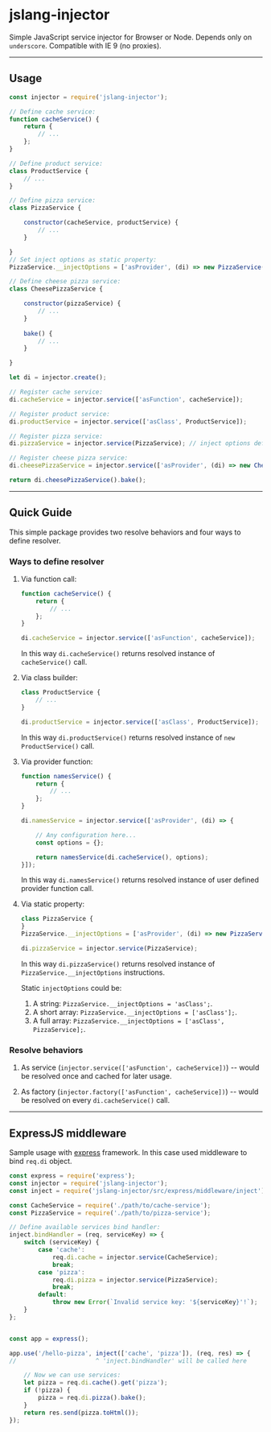 # jslang-injector

Simple JavaScript service injector for Browser or Node.
Depends only on `underscore`.
Compatible with IE 9 (no proxies).

---
## Usage

```js
const injector = require('jslang-injector');

// Define cache service:
function cacheService() {
    return {
        // ...
    };
}

// Define product service:
class ProductService {
    // ...
}

// Define pizza service:
class PizzaService {

    constructor(cacheService, productService) {
        // ...
    }

}
// Set inject options as static property:
PizzaService.__injectOptions = ['asProvider', (di) => new PizzaService(di.cacheService(), di.productService())];

// Define cheese pizza service:
class CheesePizzaService {

    constructor(pizzaService) {
        // ...
    }
    
    bake() {
        // ...
    }

}

let di = injector.create();

// Register cache service:
di.cacheService = injector.service(['asFunction', cacheService]);

// Register product service:
di.productService = injector.service(['asClass', ProductService]);

// Register pizza service:
di.pizzaService = injector.service(PizzaService); // inject options defined in static property `__injectOptions`

// Register cheese pizza service:
di.cheesePizzaService = injector.service(['asProvider', (di) => new CheesePizzaService(di.pizzaService())]);

return di.cheesePizzaService().bake();

```

---
## Quick Guide

This simple package provides two resolve behaviors and four ways to define resolver.

### Ways to define resolver

1.  Via function call:

    ```js
    function cacheService() {
        return {
            // ...
        };
    }

    di.cacheService = injector.service(['asFunction', cacheService]);
    ```

    In this way `di.cacheService()` returns resolved instance of `cacheService()` call.

1.  Via class builder:

    ```js
    class ProductService {
        // ...
    }

    di.productService = injector.service(['asClass', ProductService]);
    ```

    In this way `di.productService()` returns resolved instance of `new ProductService()` call.

1.  Via provider function:

    ```js
    function namesService() {
        return {
            // ...
        };
    }

    di.namesService = injector.service(['asProvider', (di) => {

        // Any configuration here...
        const options = {};

        return namesService(di.cacheService(), options);
    }]);
    ```

    In this way `di.namesService()` returns resolved instance of user defined provider function call.

1.  Via static property:

    ```js
    class PizzaService {
    }
    PizzaService.__injectOptions = ['asProvider', (di) => new PizzaService(di.cacheService(), di.productService())];

    di.pizzaService = injector.service(PizzaService);
    ```

    In this way `di.pizzaService()` returns resolved instance of `PizzaService.__injectOptions` instructions.

    Static `injectOptions` could be:
    1.  A string: `PizzaService.__injectOptions = 'asClass';`.
    1.  A short array: `PizzaService.__injectOptions = ['asClass'];`.
    1.  A full array: `PizzaService.__injectOptions = ['asClass', PizzaService];`.

### Resolve behaviors

1.  As service (`injector.service(['asFunction', cacheService])`) -- would be resolved once and cached for later usage.

1.  As factory (`injector.factory(['asFunction', cacheService])`) -- would be resolved on every `di.cacheService()` call.

---
## ExpressJS middleware

Sample usage with [express](http://expressjs.com/) framework.
In this case used middleware to bind `req.di` object.

```js
const express = require('express');
const injector = require('jslang-injector');
const inject = require('jslang-injector/src/express/middleware/inject');

const CacheService = require('./path/to/cache-service');
const PizzaService = require('./path/to/pizza-service');

// Define available services bind handler:
inject.bindHandler = (req, serviceKey) => {
    switch (serviceKey) {
        case 'cache':
            req.di.cache = injector.service(CacheService);
            break;
        case 'pizza':
            req.di.pizza = injector.service(PizzaService);
            break;
        default:
            throw new Error(`Invalid service key: '${serviceKey}'!`);
    }
};


const app = express();

app.use('/hello-pizza', inject(['cache', 'pizza']), (req, res) => {
//                      ^ 'inject.bindHandler' will be called here

    // Now we can use services:
    let pizza = req.di.cache().get('pizza');
    if (!pizza) {
        pizza = req.di.pizza().bake();
    }
    return res.send(pizza.toHtml());
});

```
